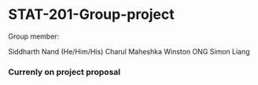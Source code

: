# STAT-201-Group-project
Group member: </b>

Siddharth Nand (He/Him/His)
Charul Maheshka
Winston ONG
Simon Liang

### **Currenly on project proposal**
